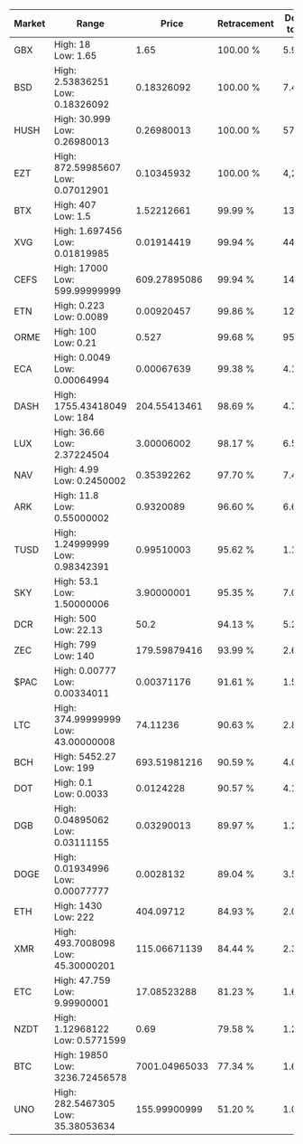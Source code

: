 | Market | Range | Price| Retracement | Doubles to 50% |
| --- | --- | --- | --- | --- |
| GBX | High: 18<br />Low: 1.65 | 1.65 | 100.00 % | 5.95 |
| BSD | High: 2.53836251<br />Low: 0.18326092 | 0.18326092 | 100.00 % | 7.43 |
| HUSH | High: 30.999<br />Low: 0.26980013 | 0.26980013 | 100.00 % | 57.95 |
| EZT | High: 872.59985607<br />Low: 0.07012901 | 0.10345932 | 100.00 % | 4,217.45 |
| BTX | High: 407<br />Low: 1.5 | 1.52212661 | 99.99 % | 134.19 |
| XVG | High: 1.697456<br />Low: 0.01819985 | 0.01914419 | 99.94 % | 44.81 |
| CEFS | High: 17000<br />Low: 599.99999999 | 609.27895086 | 99.94 % | 14.44 |
| ETN | High: 0.223<br />Low: 0.0089 | 0.00920457 | 99.86 % | 12.60 |
| ORME | High: 100<br />Low: 0.21 | 0.527 | 99.68 % | 95.08 |
| ECA | High: 0.0049<br />Low: 0.00064994 | 0.00067639 | 99.38 % | 4.10 |
| DASH | High: 1755.43418049<br />Low: 184 | 204.55413461 | 98.69 % | 4.74 |
| LUX | High: 36.66<br />Low: 2.37224504 | 3.00006002 | 98.17 % | 6.51 |
| NAV | High: 4.99<br />Low: 0.2450002 | 0.35392262 | 97.70 % | 7.40 |
| ARK | High: 11.8<br />Low: 0.55000002 | 0.9320089 | 96.60 % | 6.63 |
| TUSD | High: 1.24999999<br />Low: 0.98342391 | 0.99510003 | 95.62 % | 1.12 |
| SKY | High: 53.1<br />Low: 1.50000006 | 3.90000001 | 95.35 % | 7.00 |
| DCR | High: 500<br />Low: 22.13 | 50.2 | 94.13 % | 5.20 |
| ZEC | High: 799<br />Low: 140 | 179.59879416 | 93.99 % | 2.61 |
| $PAC | High: 0.00777<br />Low: 0.00334011 | 0.00371176 | 91.61 % | 1.50 |
| LTC | High: 374.99999999<br />Low: 43.00000008 | 74.11236 | 90.63 % | 2.82 |
| BCH | High: 5452.27<br />Low: 199 | 693.51981216 | 90.59 % | 4.07 |
| DOT | High: 0.1<br />Low: 0.0033 | 0.0124228 | 90.57 % | 4.16 |
| DGB | High: 0.04895062<br />Low: 0.03111155 | 0.03290013 | 89.97 % | 1.22 |
| DOGE | High: 0.01934996<br />Low: 0.00077777 | 0.0028132 | 89.04 % | 3.58 |
| ETH | High: 1430<br />Low: 222 | 404.09712 | 84.93 % | 2.04 |
| XMR | High: 493.7008098<br />Low: 45.30000201 | 115.06671139 | 84.44 % | 2.34 |
| ETC | High: 47.759<br />Low: 9.99900001 | 17.08523288 | 81.23 % | 1.69 |
| NZDT | High: 1.12968122<br />Low: 0.5771599 | 0.69 | 79.58 % | 1.24 |
| BTC | High: 19850<br />Low: 3236.72456578 | 7001.04965033 | 77.34 % | 1.65 |
| UNO | High: 282.5467305<br />Low: 35.38053634 | 155.99900999 | 51.20 % | 1.02 |
